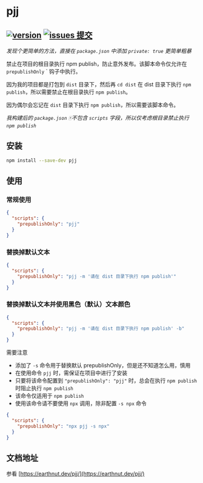 # pjj

## [![version](<https://img.shields.io/npm/v/pjj.svg?logo=npm&logoColor=rgb(0,0,0)&label=版本号&labelColor=rgb(73,73,228)&color=rgb(0,0,0)>)](https://www.npmjs.com/package/pjj) [![issues 提交](<https://img.shields.io/badge/issues-提交-rgb(255,0,63)?logo=github>)](https://github.com/earthnutDev/pjj/issues)

_发现个更简单的方法，直接在 `package.json` 中添加 `private: true` 更简单粗暴_

禁止在项目的根目录执行 npm publish，防止意外发布。该脚本命令仅允许在 `prepublishOnly` ` 钩子中执行。

因为我的项目都是打包到 `dist` 目录下，然后再 `cd dist` 在 dist 目录下执行 `npm publish`，所以需要禁止在根目录执行 `npm publish`。

因为偶尔会忘记在 `dist` 目录下执行 `npm publish`，所以需要该脚本命令。

_我构建后的 `package.json` 🀄️不包含 `scripts` 字段，所以仅考虑根目录禁止执行 `npm publish`_

## 安装

```bash
npm install --save-dev pjj
```

## 使用

### 常规使用

```json
{
  "scripts": {
    "prepublishOnly": "pjj"
  }
}
```

### 替换掉默认文本

```json
{
  "scripts": {
    "prepublishOnly": "pjj -m '请在 dist 目录下执行 npm publish'"
  }
}
```

### 替换掉默认文本并使用黑色（默认）文本颜色

```json
{
  "scripts": {
    "prepublishOnly": "pjj -m '请在 dist 目录下执行 npm publish' -b"
  }
}
```

需要注意

- 添加了 `-s` 命令用于替换默认 prepublishOnly，但是还不知道怎么用，慎用
- 在使用命令 `pjj` 时，需保证在项目中进行了安装
- 只要将该命令配置到 `"prepublishOnly": "pjj"` 时，总会在执行 `npm publish` 时阻止执行 `npm publish`
- 该命令仅适用于 `npm publish`
- 使用该命令请不要使用 `npx` 调用，除非配置 `-s npx` 命令

```json
{
  "scripts": {
    "prepublishOnly": "npx pjj -s npx"
  }
}
```

## 文档地址

参看 [https://earthnut.dev/pjj/](https://earthnut.dev/pjj/)
